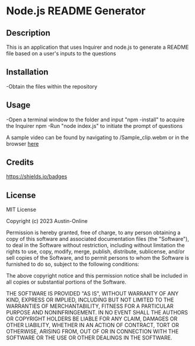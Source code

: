 # Node.js README Generator

## Description
This is an application that uses Inquirer and node.js to generate a README file based on a user's inputs to the questions

## Installation
-Obtain the files within the repository

## Usage
-Open a terminal window to the folder and input "npm -install" to acquire the Inquirer npm
-Run "node index.js" to initiate the prompt of questions

A sample video can be found by navigating to /Sample_clip.webm or in the browser [here](https://drive.google.com/file/d/1jvFfAzOBmgiPhGTdaAANe5yy1OlXr8Vq/view?usp=sharing)

## Credits
https://shields.io/badges

## License
MIT License

Copyright (c) 2023 Austin-Online

Permission is hereby granted, free of charge, to any person obtaining a copy
of this software and associated documentation files (the "Software"), to deal
in the Software without restriction, including without limitation the rights
to use, copy, modify, merge, publish, distribute, sublicense, and/or sell
copies of the Software, and to permit persons to whom the Software is
furnished to do so, subject to the following conditions:

The above copyright notice and this permission notice shall be included in all
copies or substantial portions of the Software.

THE SOFTWARE IS PROVIDED "AS IS", WITHOUT WARRANTY OF ANY KIND, EXPRESS OR
IMPLIED, INCLUDING BUT NOT LIMITED TO THE WARRANTIES OF MERCHANTABILITY,
FITNESS FOR A PARTICULAR PURPOSE AND NONINFRINGEMENT. IN NO EVENT SHALL THE
AUTHORS OR COPYRIGHT HOLDERS BE LIABLE FOR ANY CLAIM, DAMAGES OR OTHER
LIABILITY, WHETHER IN AN ACTION OF CONTRACT, TORT OR OTHERWISE, ARISING FROM,
OUT OF OR IN CONNECTION WITH THE SOFTWARE OR THE USE OR OTHER DEALINGS IN THE
SOFTWARE.

